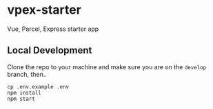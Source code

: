 # vpex-starter
Vue, Parcel, Express starter app

## Local Development
Clone the repo to your machine and make sure you are on the `develop` branch, then..
```
cp .env.example .env
npm install
npm start
```
